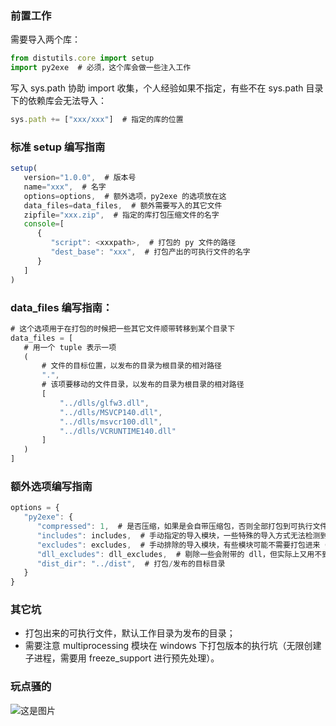 ### 前置工作

需要导入两个库：

```javascript
from distutils.core import setup
import py2exe  # 必须，这个库会做一些注入工作
```

写入 sys.path 协助 import 收集，个人经验如果不指定，有些不在 sys.path 目录下的依赖库会无法导入：

```javascript
sys.path += ["xxx/xxx"]  # 指定的库的位置
```



### 标准 setup 编写指南

```javascript
setup(
   version="1.0.0",  # 版本号
   name="xxx",  # 名字
   options=options,  # 额外选项，py2exe 的选项放在这
   data_files=data_files,  # 额外需要写入的其它文件
   zipfile="xxx.zip",  # 指定的库打包压缩文件的名字
   console=[
      {
         "script": <xxxpath>,  # 打包的 py 文件的路径
         "dest_base": "xxx",  # 打包产出的可执行文件的名字
      }
   ]
)
```



### data_files 编写指南：

```javascript
# 这个选项用于在打包的时候把一些其它文件顺带转移到某个目录下
data_files = [
   # 用一个 tuple 表示一项
   (
       # 文件的目标位置，以发布的目录为根目录的相对路径
       ".",
       # 该项要移动的文件目录，以发布的目录为根目录的相对路径
       [
           "../dlls/glfw3.dll", 
           "../dlls/MSVCP140.dll", 
           "../dlls/msvcr100.dll", 
           "../dlls/VCRUNTIME140.dll"
       ]
   )
]
```



### 额外选项编写指南

```javascript
options = {
   "py2exe": {
      "compressed": 1,  # 是否压缩，如果是会自带压缩包，否则全部打包到可执行文件里
      "includes": includes,  # 手动指定的导入模块，一些特殊的导入方式无法检测到的，通过这个选项导入
      "excludes": excludes,  # 手动排除的导入模块，有些模块可能不需要打包进来（动态变化），通过这个选项剔除
      "dll_excludes": dll_excludes,  # 剔除一些会附带的 dll，但实际上又用不到
      "dist_dir": "../dist",  # 打包/发布的目标目录
   }
}
```



### 其它坑

- 打包出来的可执行文件，默认工作目录为发布的目录；
- 需要注意 multiprocessing 模块在 windows 下打包版本的执行坑（无限创建子进程，需要用 freeze_support 进行预先处理）。


### 玩点骚的



![这是图片](image_to/image.jpg)